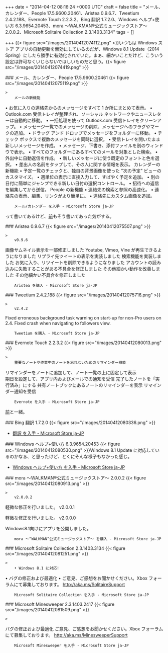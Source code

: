 
+++
date = "2014-04-12 08:16:24 +0000 UTC"
draft = false
title = "メール、カレンダー、People 17.5.9600.20461、Aristea 0.9.6.7、Tweetium 2.4.2.188、Evernote Touch 2.2.3.2、Bing 翻訳 1.7.2.0、Windows ヘルプ+使い方 6.3.9654.20453、mora ～WALKMAN®公式ミュージックストア～ 2.0.0.2、Microsoft Solitaire Collection 2.3.1403.3134"
tags = []

+++
{{< figure src="/images/20140412074112.png"  >}}いつもは Windows ストア アプリの自動更新を無効にしているのだが、Windows 8.1 Update（2014 Spring）にしたら勝手に有効化されていた。まぁ、細かいことだけど、こういう設定は許可なくいじらないでほしいものだと思う。{{< figure src="/images/20140412074419.png"  >}}<br/>


<div class="section">
    ### メール、カレンダー、People 17.5.9600.20461
    {{< figure src="/images/20140412075119.png"  >}}<br/>


    >
        メールの新機能
 • お気に入りの連絡先からのメッセージをすべて 1 か所にまとめて表示。
 • Outlook.com 受信トレイが整理され、ソーシャル ネットワークやニュースレターは自動的に移動。
 • 一括処理を使って Outlook.com 受信トレイをクリーンアップ。
 • メッセージ一覧でのメッセージの削除、メッセージへのフラグやマークの追加。
 • ドラッグ アンド ドロップでメッセージをフォルダーに移動。
 • チェック ボックスで複数のメッセージを同時に選択。
 • 受信トレイを開いたまま新しいメッセージを作成。
 • メッセージ、下書き、添付ファイルを別のウィンドウで表示。
 • すべてのフォルダーにあるすべてのメールを対象とした検索。
 • 外出中に自動返信を作成。
 • 新しいメッセージに使う既定のフォントと色を選択。
 • 差出人の名前をタップして、その人に関する情報を表示。 カレンダーの新機能
 • 予定一覧のチェックと、独自の背景画像を使った "次の予定" ビューのカスタマイズ。
 • 週単位の表示に直接入力して、すばやく予定を追加。
 • 別の日付に簡単にジャンプできる新しい日付の選択コントロール。
 • 招待への返信を編集してから送信。 People の新機能
 • 連絡先の検索と参照の高速化。
 • 連絡先の表示、編集、リンクがより簡単に。
 • 連絡先にカスタム画像を追加。

        メール/カレンダー を入手 - Microsoft Store ja-JP
    
って書いてあるけど、<a href="https://blog.daruyanagi.jp/entry/2013/11/20/205115">前</a>もそう書いてあった気がする。

</div>
<div class="section">
    ### Aristea 0.9.6.7
    {{< figure src="/images/20140412075507.png"  >}}<br/>


    >
        v0.9.6


画像サムネイル表示を一部修正しました
Youtube, Vimeo, Vine が再生できるようになりました
リプライ先ツイートの表示を実装しました
検索機能を実装しました
お気に入り、リツイートを削除できるようになりました
アカウントの読み込みに失敗することがある不具合を修正しました
その他細かい動作を改善しました
その他細かい不具合を修正しました

        Aristea を購入 - Microsoft Store ja-JP
    

</div>
<div class="section">
    ### Tweetium 2.4.2.188
    {{< figure src="/images/20140412075716.png"  >}}<br/>


    >
        v2.4.2


Fixed erroneous background task warning on start-up for non-Pro users on 2.4.
Fixed crash when navigating to followers view.

        Tweetium を購入 - Microsoft Store ja-JP
    

</div>
<div class="section">
    ### Evernote Touch 2.2.3.2
    {{< figure src="/images/20140412080013.png"  >}}<br/>


    >
        重要なノートや作業中のノートを忘れないためのリマインダー機能


リマインダーをノートに追加して、ノート一覧の上に固定して表示  
期日を設定して、アプリ内およびメールでの通知を受信 
完了したノートを「実行済み」にする 
共有ノートブックにあるノートのリマインダーを表示
リマインダー通知を受信

        Evernote を入手 - Microsoft Store ja-JP
    
<a href="https://blog.daruyanagi.jp/entry/2013/11/20/205115">前</a>と一緒。

</div>
<div class="section">
    ### Bing 翻訳 1.7.2.0
    {{< figure src="/images/20140412080336.png"  >}}<br/>


<ul>
<li><a href="http://apps.microsoft.com/windows/ja-jp/app/bing-translator/1489bb69-3e78-4085-96f5-2a9a6f303559">翻訳 を入手 - Microsoft Store ja-JP</a></li>
</ul>
</div>
<div class="section">
    ### Windows ヘルプ+使い方 6.3.9654.20453
    {{< figure src="/images/20140412080530.png"  >}}Windows 8.1 Update に対応しているのかなぁ、と思ったけど、とくにそんな様子もなかった感じ。

<ul>
<li><a href="http://apps.microsoft.com/windows/ja-jp/app/windows-help-tips/b577cb15-0f79-48c7-b3d9-cf350d74735f">Windows ヘルプ+使い方 を入手 - Microsoft Store ja-JP</a></li>
</ul>
</div>
<div class="section">
    ### mora ～WALKMAN®公式ミュージックストア～ 2.0.0.2
    {{< figure src="/images/20140412080913.png"  >}}<br/>


    >
        v2.0.0.2


軽微な修正を行いました。
v2.0.0.1


軽微な修正を行いました。
v2.0.0.0


Windows8.1向けにアプリを公開しました。

        mora ～“WALKMAN”公式ミュージックストア～ を購入 - Microsoft Store ja-JP
    

</div>
<div class="section">
    ### Microsoft Solitaire Collection 2.3.1403.3134
    {{< figure src="/images/20140412081251.png"  >}}<br/>


    >
        • Windows 8.1 に対応!
• バグの修正および最適化
• ご意見、ご感想をお聞かせください。Xbox フォーラムにて募集しております。 
http://aka.ms/SolitaireSupport

        Microsoft Solitaire Collection を入手 - Microsoft Store ja-JP
    

</div>
<div class="section">
    ### Microsoft Minesweeper 2.3.1403.2417
    {{< figure src="/images/20140412081509.png"  >}}<br/>


    >
        

バグの修正および最適化
ご意見、ご感想をお聞かせください。Xbox フォーラムにて募集しております。 
http://aka.ms/MinesweeperSupport

        Microsoft Minesweeper を入手 - Microsoft Store ja-JP
    

</div>

